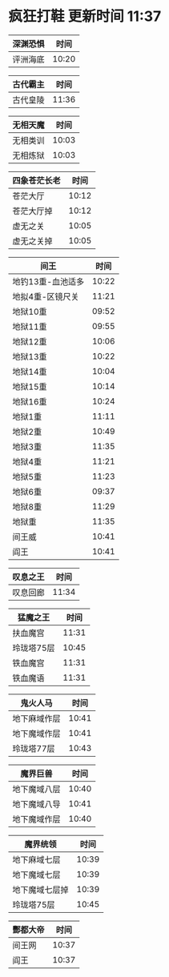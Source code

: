 # 疯狂打鞋 更新时间 11:37

| 深渊恐惧   | 时间    |
|--------|-------|
| 评洲海底 | 10:20 |

| 古代霸主   | 时间    |
|--------|-------|
| 古代皇陵 | 11:36 |

| 无相天魔   | 时间    |
|--------|-------|
| 无相类训 | 10:03 |
| 无相炼狱 | 10:03 |

| 四象苍茫长老   | 时间    |
|--------|-------|
| 苍茫大厅 | 10:12 |
| 苍茫大厅掉 | 10:12 |
| 虚无之关 | 10:05 |
| 虚无之关掉 | 10:05 |

| 间王   | 时间    |
|--------|-------|
| 地钓13重-血池适多 | 10:22 |
| 地拟4重-区镜尺关 | 11:21 |
| 地狱10重 | 09:52 |
| 地狱11重 | 09:55 |
| 地狱12重 | 10:06 |
| 地狱13重 | 10:22 |
| 地狱14重 | 10:04 |
| 地狱15重 | 10:14 |
| 地狱16重 | 10:24 |
| 地狱1重 | 11:11 |
| 地狱2重 | 10:49 |
| 地狱3重 | 11:35 |
| 地狱4重 | 11:21 |
| 地狱5重 | 11:23 |
| 地狱6重 | 09:37 |
| 地狱8重 | 11:29 |
| 地狱重 | 11:35 |
| 间王威 | 10:41 |
| 阎王 | 10:41 |

| 叹息之王   | 时间    |
|--------|-------|
| 叹息回廊 | 11:34 |

| 猛魔之王   | 时间    |
|--------|-------|
| 扶血魔宫 | 11:31 |
| 玲珑塔75层 | 10:45 |
| 铁血魔宫 | 11:31 |
| 铁血魔语 | 11:31 |

| 鬼火人马   | 时间    |
|--------|-------|
| 地下麻域作层 | 10:41 |
| 地下魔域作层 | 10:41 |
| 玲珑塔77层 | 10:43 |

| 魔界巨兽   | 时间    |
|--------|-------|
| 地下魔域八层 | 10:40 |
| 地下魔域八导 | 10:41 |
| 地下魔域作层 | 10:40 |

| 魔界统领   | 时间    |
|--------|-------|
| 地下麻域七层 | 10:39 |
| 地下魔域七层 | 10:39 |
| 地下魔域七层掉 | 10:39 |
| 玲珑塔75层 | 10:45 |

| 酆都大帝   | 时间    |
|--------|-------|
| 间王网 | 10:37 |
| 阎王 | 10:37 |